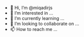 - 👋 Hi, I’m @miqadirjs
- 👀 I’m interested in ...
- 🌱 I’m currently learning ...
- 💞️ I’m looking to collaborate on ...
- 📫 How to reach me ...

<!---
miqadirjs/miqadirjs is a ✨ special ✨ repository because its `README.md` (this file) appears on your GitHub profile.
You can click the Preview link to take a look at your changes.
--->
